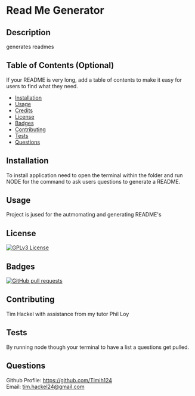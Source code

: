 # Read Me Generator

  ## Description 
  
  generates readmes
  
  ## Table of Contents (Optional)
  
  If your README is very long, add a table of contents to make it easy for users to find what they need.
  
  * [Installation](#installation)
  * [Usage](#usage)
  * [Credits](#credits)
  * [License](#license)
  * [Badges](#badges)
  * [Contributing](#contributing)
  * [Tests](#tests)
  * [Questions](#questions)
  
  ## Installation
  
  To install application need to open the terminal within the folder and run NODE for the command to ask users questions to generate a README.
  
  ## Usage 
  
 Project is jused for the autmomating and generating README's  

  ## License
  
  [![GPLv3 License](https://img.shields.io/badge/License-GPL%20v3-yellow.svg)](https://opensource.org/licenses/)

  ## Badges
  
  [![GitHub pull requests](https://img.shields.io/github/issues-pr/cdnjs/cdnjs.svg?style=flat)]()
  
  ## Contributing
  
  Tim Hackel with assistance from my tutor Phil Loy  
  
  ## Tests
  
  By running node though your terminal to have a list a questions get pulled.  
    
  ## Questions
  
  Github Profile: https://github.com/Timih124  
  Email: tim.hackel24@gmail.com
  
 
